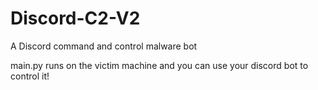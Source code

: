 # Discord-C2-V2

A Discord command and control malware bot

main.py runs on the victim machine and you can use your discord bot to control it!
